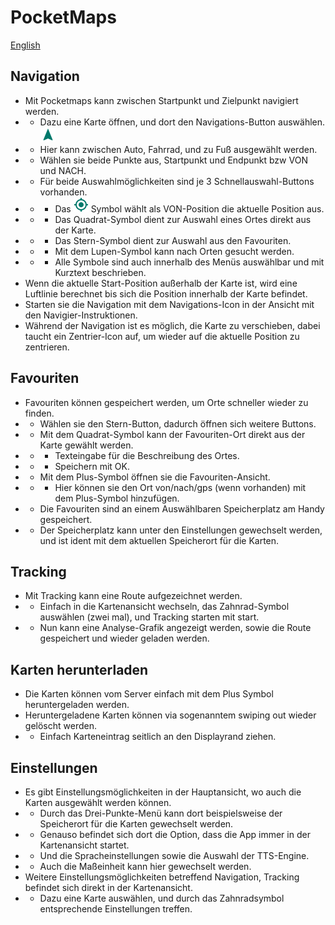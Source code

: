 # PocketMaps

[English](https://github.com/junjunguo/PocketMaps/blob/master/documentation/index.md)

## Navigation
- Mit Pocketmaps kann zwischen Startpunkt und Zielpunkt navigiert werden.
- - Dazu eine Karte öffnen, und dort den Navigations-Button auswählen. ![](../PocketMaps/app/src/main/res/drawable-mdpi/ic_navigation_black_24dp.png)
- - Hier kann zwischen Auto, Fahrrad, und zu Fuß ausgewählt werden.
- - Wählen sie beide Punkte aus, Startpunkt und Endpunkt bzw VON und NACH.
- - Für beide Auswahlmöglichkeiten sind je 3 Schnellauswahl-Buttons vorhanden.
- - - Das ![](../PocketMaps/app/src/main/res/drawable-mdpi/ic_my_location_dark_24dp.png) Symbol wählt als VON-Position die aktuelle Position aus.
- - - Das Quadrat-Symbol dient zur Auswahl eines Ortes direkt aus der Karte.
- - - Das Stern-Symbol dient zur Auswahl aus den Favouriten.
- - - Mit dem Lupen-Symbol kann nach Orten gesucht werden.
- - - Alle Symbole sind auch innerhalb des Menüs auswählbar und mit Kurztext beschrieben.
- Wenn die aktuelle Start-Position außerhalb der Karte ist, wird eine Luftlinie berechnet bis sich die Position innerhalb der Karte befindet.
- Starten sie die Navigation mit dem Navigations-Icon in der Ansicht mit den Navigier-Instruktionen.
- Während der Navigation ist es möglich, die Karte zu verschieben, dabei taucht ein Zentrier-Icon auf, um wieder auf die aktuelle Position zu zentrieren.

## Favouriten
- Favouriten können gespeichert werden, um Orte schneller wieder zu finden.
- - Wählen sie den Stern-Button, dadurch öffnen sich weitere Buttons.
- - Mit dem Quadrat-Symbol kann der Favouriten-Ort direkt aus der Karte gewählt werden.
- - - Texteingabe für die Beschreibung des Ortes.
- - - Speichern mit OK.
- - Mit dem Plus-Symbol öffnen sie die Favouriten-Ansicht.
- - - Hier können sie den Ort von/nach/gps (wenn vorhanden) mit dem Plus-Symbol hinzufügen.
- - Die Favouriten sind an einem Auswählbaren Speicherplatz am Handy gespeichert.
- - Der Speicherplatz kann unter den Einstellungen gewechselt werden, und ist ident mit dem aktuellen Speicherort für die Karten.

## Tracking
- Mit Tracking kann eine Route aufgezeichnet werden.
- - Einfach in die Kartenansicht wechseln, das Zahnrad-Symbol auswählen (zwei mal), und Tracking starten mit start.
- - Nun kann eine Analyse-Grafik angezeigt werden, sowie die Route gespeichert und wieder geladen werden.

## Karten herunterladen
- Die Karten können vom Server einfach mit dem Plus Symbol heruntergeladen werden.
- Heruntergeladene Karten können via sogenanntem swiping out wieder gelöscht werden.
- - Einfach Karteneintrag seitlich an den Displayrand ziehen.

## Einstellungen
- Es gibt Einstellungsmöglichkeiten in der Hauptansicht, wo auch die Karten ausgewählt werden können.
- - Durch das Drei-Punkte-Menü kann dort beispielsweise der Speicherort für die Karten gewechselt werden.
- - Genauso befindet sich dort die Option, dass die App immer in der Kartenansicht startet.
- - Und die Spracheinstellungen sowie die Auswahl der TTS-Engine.
- - Auch die Maßeinheit kann hier gewechselt werden.
- Weitere Einstellungsmöglichkeiten betreffend Navigation, Tracking befindet sich direkt in der Kartenansicht.
- - Dazu eine Karte auswählen, und durch das Zahnradsymbol entsprechende Einstellungen treffen.
